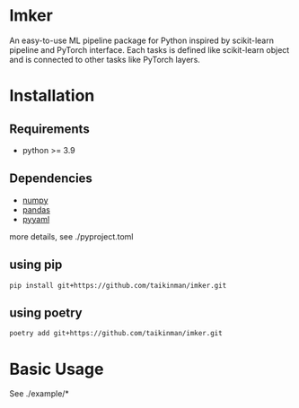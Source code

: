 # Imker
An easy-to-use ML pipeline package for Python inspired by scikit-learn pipeline and PyTorch interface. Each tasks is defined like scikit-learn object and is connected to other tasks like PyTorch layers.

# Installation
## Requirements
- python >= 3.9

## Dependencies
- [numpy](https://github.com/numpy/numpy)
- [pandas](https://github.com/pandas-dev/pandas)
- [pyyaml](https://github.com/yaml/pyyaml)

more details, see ./pyproject.toml

## using pip
```
pip install git+https://github.com/taikinman/imker.git
```

## using poetry
```
poetry add git+https://github.com/taikinman/imker.git
```

# Basic Usage
See ./example/*
